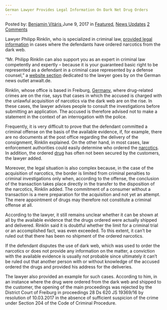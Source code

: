 ```yaml
---
German Lawyer Provides Legal Information On Dark Net Drug Orders
---
```

<article class="post-listing post-20484 post type-post status-publish format-standard has-post-thumbnail hentry category-deepdot-news category-news-updates tag-dark tag-drug tag-german tag-information tag-lawyer tag-legal tag-net tag-orders">
    <div class="post-inner">
        <span>Posted by: <a href="https://www.deepdotweb.com/author/benjaminvi/" title="">Benjamin Vitáris </a></span>
    <span>June 9, 2017</span>
    <span>in <a href="https://www.deepdotweb.com/category/deepdot-news/" rel="category tag">Featured</a>, <a href="https://www.deepdotweb.com/category/news-updates/" rel="category tag">News Updates</a></span>
    <span><a href="https://www.deepdotweb.com/2017/06/09/german-lawyer-provides-legal-information-dark-net-drug-orders/#comments">2 Comments</a></span>
    </p>
    <div class="clear"></div>
    <div class="entry">
    <p>Lawyer Philipp Rinklin, who is specialized in criminal law, <a href="https://www.anwalt.de/rechtstipps/drogenbestellung-im-darknet-bzw-internet_106860.html">provided legal information</a> in cases where the defendants have ordered narcotics from the dark web.</p>
    <p>“Mr. Philipp Rinklin can also support you as an expert in criminal law competently and expertly &#8211; because it is your guaranteed basic right to be represented as a defendant in a criminal case represented by a defense counsel,” a <a href="https://www.anwalt.de/philipp-rinklin">website section</a> dedicated to the lawyer goes by on the German news outlet anwalt.de.</p>
    <p><a id="post-20484-_gjdgxs"></a> Rinklin, whose office is based in Freiburg, <a href="https://www.deepdotweb.com/2017/05/20/slovakian-drug-dealer-arrested-germany/">Germany</a>, where drug-related crimes are on the rise, says that cases in which the accused is charged with the unlawful acquisition of narcotics via the dark web are on the rise. In these cases, the lawyer advises people to consult the investigations before submitting an application. The accused is therefore advised not to make a statement in the context of an interrogation with the police.</p>
    <p>Frequently, it is very difficult to prove that the defendant committed a criminal offense on the basis of the available evidence, if, for example, there are no documents at the post office regarding the delivery of the consignment, Rinklin explained. On the other hand, in most cases, law enforcement authorities could easily determine who ordered the <a href="https://www.deepdotweb.com/tag/narcotics/">narcotics</a>. In addition, the ordered <a href="https://www.deepdotweb.com/2017/05/20/470-btc-stolen-nearly-buried-2015-drug-case/">drug</a> has often not been secured by the customers, the lawyer added.</p>
    <p>Moreover, the legal situation is also complex because, in the case of the acquisition of narcotics, the border is limited from criminal penalties to criminal investigations only when, according to the offense, the conclusion of the transaction takes place directly in the transfer to the disposition of the narcotics, Rinklin added. The commitment of a consumer without a transaction is a mere preparation for the acquisition and not yet an attempt. The mere appointment of drugs may therefore not constitute a criminal offense at all.</p>
    <p>According to the lawyer, it still remains unclear whether it can be shown at all by the available evidence that the drugs ordered were actually shipped and delivered. Rinklin said it is doubtful whether the limit for a criminal trial or an accomplished fact, was even exceeded. To this extent, it can’t be ruled out that there has been no shipment of the ordered narcotics.</p>
    <p>If the defendant disputes the use of dark web, which was used to order the narcotics or does not provide any information on the matter, a conviction with the available evidence is usually not probable since ultimately it can’t be ruled out that another person with or without knowledge of the accused ordered the drugs and provided his address for the deliveries.</p>
    <p>The lawyer also provided an example for such cases. According to him, in an instance where the drug were ordered from the dark web and shipped to the customer, the opening of the main proceedings was rejected by the District Court of Freiburg in proceedings 28 Ds 620 JS 19369/16 by resolution of 10.03.2017 in the absence of sufficient suspicion of the crime under Section 204 of the Code of Criminal Procedure.</p>
    </div>
    <span style="display:none"><a href="https://www.deepdotweb.com/tag/dark/" rel="tag">dark</a> <a href="https://www.deepdotweb.com/tag/drug/" rel="tag">drug</a> <a href="https://www.deepdotweb.com/tag/german/" rel="tag">german</a> <a href="https://www.deepdotweb.com/tag/information/" rel="tag">information</a> <a href="https://www.deepdotweb.com/tag/lawyer/" rel="tag">lawyer</a> <a href="https://www.deepdotweb.com/tag/legal/" rel="tag">legal</a> <a href="https://www.deepdotweb.com/tag/net/" rel="tag">net</a> <a href="https://www.deepdotweb.com/tag/orders/" rel="tag">orders</a></span> <span style="display:none" class="updated">2017-06-09</span>
    <div style="display:none" class="vcard author" itemprop="author" itemscope itemtype="http://schema.org/Person"><strong class="fn" itemprop="name"><a href="https://www.deepdotweb.com/author/benjaminvi/" title="Posts by Benjamin Vitáris" rel="author">Benjamin Vitáris</a></strong></div>
    </div>
</article>

